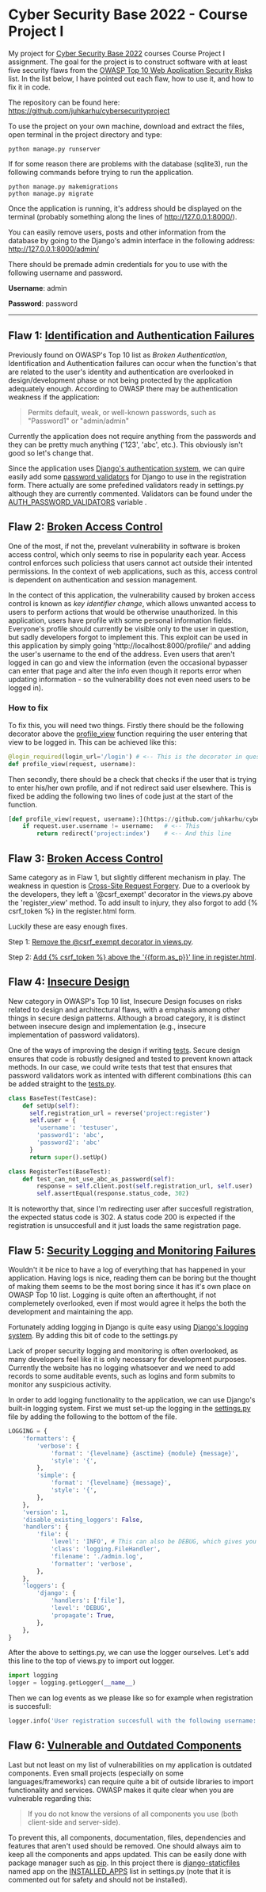 # Cyber Security Base 2022 - Course Project I

My project for [Cyber Security Base 2022](https://cybersecuritybase.mooc.fi/) courses Course Project I assignment. The goal for the project is to construct software with at least five security flaws from the [OWASP Top 10 Web Application Security Risks](https://owasp.org/www-project-top-ten/) list. In the list below, I have pointed out each flaw, how to use it, and how to fix it in code. 

The repository can be found here: https://github.com/juhkarhu/cybersecurityproject

To use the project on your own machine, download and extract the files, open terminal in the project directory and type: 

```
python manage.py runserver
```

If for some reason there are problems with the database (sqlite3), run the following commands before trying to run the application.

```
python manage.py makemigrations
python manage.py migrate
```

Once the application is running, it's address should be displayed on the terminal (probably something along the lines of http://127.0.0.1:8000/). 

You can easily remove users, posts and other information from the database by going to the Django's admin interface in the following address: http://127.0.0.1:8000/admin/

There should be premade admin credentials for you to use with the following username and password.

**Username**: admin

**Password**: password


---


## Flaw 1: [Identification and Authentication Failures](https://owasp.org/Top10/A07_2021-Identification_and_Authentication_Failures/)  

Previously found on OWASP's Top 10 list as *Broken Authentication*, Identification and Authentication failures can occur when the function's that are related to the user's identity and authentication are overlooked in design/development phase or not being protected by the application adequately enough. According to OWASP there may be authentication weakness if the application:
> Permits default, weak, or well-known passwords, such as "Password1" or "admin/admin"

Currently the application does not require anything from the passwords and they can be pretty much anything ('123', 'abc', etc.). This obviously isn't good so let's change that. 

Since the application uses [Django's authentication system](https://docs.djangoproject.com/en/4.0/topics/auth/default/), we can quire easily add some [password validators](https://docs.djangoproject.com/en/4.0/topics/auth/passwords/#module-django.contrib.auth.password_validation) for Django to use in the registration form. There actually are some prefedined validators ready in settings.py although they are currently commented. Validators can be found under the [AUTH_PASSWORD_VALIDATORS](https://github.com/juhkarhu/cybersecurityproject/blob/2b5e0039e0e4abedb173f0d3182f157474e99b6d/cybersecurityproject/settings.py#L93) variable . 


## Flaw 2: [Broken Access Control](https://owasp.org/Top10/A01_2021-Broken_Access_Control/)

One of the most, if not the, prevelant vulnerability in software is broken access control, which only seems to rise in popularity each year. Access control enforces such policiess that users cannot act outside their intented permissions. In the context of web applications, such as this, access control is dependent on authentication and session management. 

In the contect of this application, the vulnerability caused by broken access control is known as *key identifier change*, which allows unwanted access to users to perform actions that would be otherwise unauthorized. In this application, users have profile with some personal information fields. Everyone's profile should currently be visible only to the user in question, but sadly developers forgot to implement this. This exploit can be used in this application by simply going 'http://localhost:8000/profile/' and adding the user's username to the end of the address. Even users that aren't logged in can go and view the information (even the occasional bypasser can enter that page and alter the info even though it reports error when updating information - so the vulnerability does not even need users to be logged in). 

### **How to fix**

To fix this, you will need two things. Firstly there should be the following decorator above the [profile_view](https://github.com/juhkarhu/cybersecurityproject/blob/2e1af464c21b1fc3f4d7a923155fdd27af7b7d1f/project/views.py#L16) function requiring the user entering that view to be logged in. This can be achieved like this:

```python
@login_required(login_url='/login') # <-- This is the decorator in question
def profile_view(request, username):
```

Then secondly, there should be a check that checks if the user that is trying to enter his/her own profile, and if not redirect said user elsewhere. This is fixed be adding the following two lines of code just at the start of the function. 

```python
[def profile_view(request, username):](https://github.com/juhkarhu/cybersecurityproject/blob/7003e16f80840ac99a08ec5e3fc0bff23f9754ce/project/views.py#L16)
    if request.user.username != username:   # <-- This 
        return redirect('project:index')    # <-- And this line 
```


## Flaw 3: [Broken Access Control](https://owasp.org/Top10/A01_2021-Broken_Access_Control/)

Same category as in Flaw 1, but slightly different mechanism in play. The weakness in question is [Cross-Site Request Forgery](https://cwe.mitre.org/data/definitions/352.html). Due to a overlook by the developers, they left a '@csrf_exempt' decorator in the views.py above the 'register_view' method. To add insult to injury, they also forgot to add {% csrf_token %} in the register.html form. 

Luckily these are easy enough fixes. 

Step 1: [Remove the @csrf_exempt decorator in views.py](https://github.com/juhkarhu/cybersecurityproject/blob/d9b144bc87a8620bdc7b2080fc8f5c5549fe4eac/project/views.py#L45).

Step 2: [Add {% csrf_token %} above the '{{form.as_p}}' line in register.html](https://github.com/juhkarhu/cybersecurityproject/blob/290d681507f9b206585dd3b302b8cac809fe76cd/project/templates/project/register.html#L5).


## Flaw 4: [Insecure Design](https://owasp.org/Top10/A04_2021-Insecure_Design/) 

New category in OWASP's Top 10 list, Insecure Design focuses on risks related to design and architectural flaws, with a emphasis among other things in secure design patterns. Although a broad category, it is distinct between insecure design and implementation (e.g., insecure implementation of password validators). 

One of the ways of improving the design if writing [tests](https://docs.djangoproject.com/en/4.0/topics/testing/overview/). Secure design ensures that code is robustly designed and tested to prevent known attack methods. In our case, we could write tests that test that ensures that password validators work as intented with different combinations (this can be added straight to the [tests.py](https://github.com/juhkarhu/cybersecurityproject/blob/2b5e0039e0e4abedb173f0d3182f157474e99b6d/project/tests.py#L5). 


```python
class BaseTest(TestCase):
    def setUp(self):
      self.registration_url = reverse('project:register')
      self.user = {
        'username': 'testuser',
        'password1': 'abc',
        'password2': 'abc'
      }
      return super().setUp()

class RegisterTest(BaseTest):
    def test_can_not_use_abc_as_password(self):
        response = self.client.post(self.registration_url, self.user)
        self.assertEqual(response.status_code, 302)
```

It is noteworthy that, since I'm redirecting user after succesfull registration, the expected status code is 302. A status code 200 is expected if the registration is unsuccesfull and it just loads the same registration page. 


## Flaw 5: [Security Logging and Monitoring Failures](https://owasp.org/Top10/A09_2021-Security_Logging_and_Monitoring_Failures/)  

Wouldn't it be nice to have a log of everything that has happened in your application. Having logs is nice, reading them can be boring but the thought of making them seems to be the most boring since it has it's own place on OWASP Top 10 list. Logging is quite often an afterthought, if not complemetely overlooked, even if most would agree it helps the both the development and maintaining the app. 

Fortunately adding logging in Django is quite easy using [Django's logging system](https://docs.djangoproject.com/en/4.0/topics/logging/). By adding this bit of code to the settings.py

Lack of proper security logging and monitoring is often overlooked, as many developers feel like it is only necessary for development purposes. Currently the website has no logging whatsoever and we need to add records to some auditable events, such as logins and form submits to monitor any suspicious activity.

In order to add logging functionality to the application, we can use Django's built-in logging system. First we must set-up the logging in the [settings.py](https://github.com/juhkarhu/cybersecurityproject/blob/2b5e0039e0e4abedb173f0d3182f157474e99b6d/cybersecurityproject/settings.py#L127) file by adding the following to the bottom of the file. 

```python
LOGGING = {
    'formatters': {
        'verbose': {
            'format': '{levelname} {asctime} {module} {message}',
            'style': '{',
        },
        'simple': {
            'format': '{levelname} {message}',
            'style': '{',
        },
    },
    'version': 1,
    'disable_existing_loggers': False,
    'handlers': {
        'file': {
            'level': 'INFO', # This can also be DEBUG, which gives you a lot more information. For explaining this, INFO works just fine
            'class': 'logging.FileHandler',
            'filename': './admin.log',
            'formatter': 'verbose',
        },
    },
    'loggers': {
        'django': {
            'handlers': ['file'],
            'level': 'DEBUG',
            'propagate': True,
        },
    },
}
```

After the above to settings.py, we can use the logger ourselves. Let's add this line to the top of views.py to import out logger.

```python
import logging
logger = logging.getLogger(__name__)
```

Then we can log events as we please like so for example when registration is succesfull:

```python
logger.info('User registration succesfull with the following username: {}'.format(user.username))

```


## Flaw 6: [Vulnerable and Outdated Components](https://owasp.org/Top10/A06_2021-Vulnerable_and_Outdated_Components/)  

Last but not least on my list of vulnerabilities on my application is outdated components. Even small projects (especially on some languages/frameworks) can require quite a bit of outside libraries to import functionality and services. OWASP makes it quite clear when you are vulnerable regarding this:
> If you do not know the versions of all components you use (both client-side and server-side).

To prevent this, all components, documentation, files, dependencies and features that aren't used should be removed. One should always aim to keep all the components and apps updated. This can be easily done with package manager such as [pip](https://pypi.org/project/pip/). In this project there is [django-staticfiles](https://github.com/jezdez/django-staticfiles) named app on the [INSTALLED_APPS](https://github.com/juhkarhu/cybersecurityproject/blob/2b5e0039e0e4abedb173f0d3182f157474e99b6d/cybersecurityproject/settings.py#L41) list in settings.py (note that it is commented out for safety and should not be installed). 



